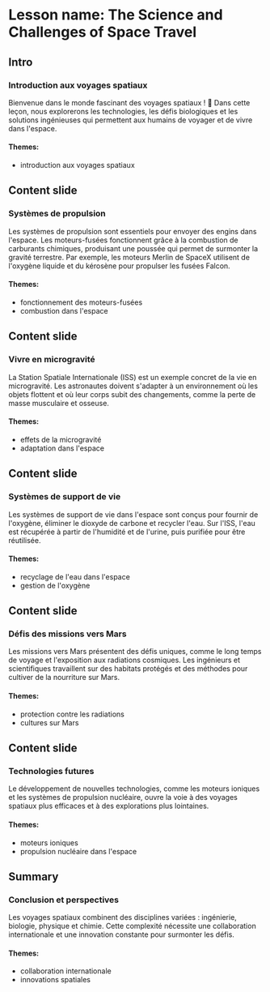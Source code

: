 # Lesson name: The Science and Challenges of Space Travel

## Intro

### Introduction aux voyages spatiaux

Bienvenue dans le monde fascinant des voyages spatiaux ! 🌌 Dans cette leçon, nous explorerons les technologies, les défis biologiques et les solutions ingénieuses qui permettent aux humains de voyager et de vivre dans l'espace.

#### **Themes:**
- introduction aux voyages spatiaux

## Content slide

### Systèmes de propulsion

Les systèmes de propulsion sont essentiels pour envoyer des engins dans l'espace. Les moteurs-fusées fonctionnent grâce à la combustion de carburants chimiques, produisant une poussée qui permet de surmonter la gravité terrestre. Par exemple, les moteurs Merlin de SpaceX utilisent de l'oxygène liquide et du kérosène pour propulser les fusées Falcon.

#### **Themes:**
- fonctionnement des moteurs-fusées
- combustion dans l'espace

## Content slide

### Vivre en microgravité

La Station Spatiale Internationale (ISS) est un exemple concret de la vie en microgravité. Les astronautes doivent s'adapter à un environnement où les objets flottent et où leur corps subit des changements, comme la perte de masse musculaire et osseuse.

#### **Themes:**
- effets de la microgravité
- adaptation dans l'espace

## Content slide

### Systèmes de support de vie

Les systèmes de support de vie dans l'espace sont conçus pour fournir de l'oxygène, éliminer le dioxyde de carbone et recycler l'eau. Sur l'ISS, l'eau est récupérée à partir de l'humidité et de l'urine, puis purifiée pour être réutilisée.

#### **Themes:**
- recyclage de l'eau dans l'espace
- gestion de l'oxygène

## Content slide

### Défis des missions vers Mars

Les missions vers Mars présentent des défis uniques, comme le long temps de voyage et l'exposition aux radiations cosmiques. Les ingénieurs et scientifiques travaillent sur des habitats protégés et des méthodes pour cultiver de la nourriture sur Mars.

#### **Themes:**
- protection contre les radiations
- cultures sur Mars

## Content slide

### Technologies futures

Le développement de nouvelles technologies, comme les moteurs ioniques et les systèmes de propulsion nucléaire, ouvre la voie à des voyages spatiaux plus efficaces et à des explorations plus lointaines.

#### **Themes:**
- moteurs ioniques
- propulsion nucléaire dans l'espace

## Summary

### Conclusion et perspectives

Les voyages spatiaux combinent des disciplines variées : ingénierie, biologie, physique et chimie. Cette complexité nécessite une collaboration internationale et une innovation constante pour surmonter les défis.

#### **Themes:**
- collaboration internationale
- innovations spatiales
